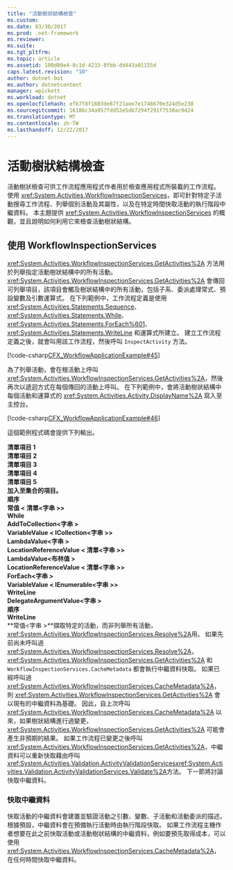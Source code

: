 ```yaml
---
title: "活動樹狀結構檢查"
ms.custom: 
ms.date: 03/30/2017
ms.prod: .net-framework
ms.reviewer: 
ms.suite: 
ms.tgt_pltfrm: 
ms.topic: article
ms.assetid: 100d00e4-8c1d-4233-8fbb-dd443a01155d
caps.latest.revision: "10"
author: dotnet-bot
ms.author: dotnetcontent
manager: wpickett
ms.workload: dotnet
ms.openlocfilehash: efb7f8f1603de67f21aee7e1746670e324d5e238
ms.sourcegitcommit: 16186c34a957fdd52e5db7294f291f7530ac9d24
ms.translationtype: MT
ms.contentlocale: zh-TW
ms.lasthandoff: 12/22/2017
---
```

# <a name="activity-tree-inspection"></a>活動樹狀結構檢查
活動樹狀檢查可供工作流程應用程式作者用於檢查應用程式所裝載的工作流程。 使用 <xref:System.Activities.WorkflowInspectionServices>，即可針對特定子活動搜尋工作流程、列舉個別活動及其屬性，以及在特定時間快取活動的執行階段中繼資料。 本主題提供 <xref:System.Activities.WorkflowInspectionServices> 的概觀，並且說明如何利用它來檢查活動樹狀結構。  
  
## <a name="using-workflowinspectionservices"></a>使用 WorkflowInspectionServices  
 <xref:System.Activities.WorkflowInspectionServices.GetActivities%2A> 方法用於列舉指定活動樹狀結構中的所有活動。 <xref:System.Activities.WorkflowInspectionServices.GetActivities%2A> 會傳回可列舉項目，該項目會觸及樹狀結構中的所有活動，包括子系、委派處理常式、預設變數及引數運算式。 在下列範例中，工作流程定義是使用 <xref:System.Activities.Statements.Sequence>、<xref:System.Activities.Statements.While>、<xref:System.Activities.Statements.ForEach%601>、<xref:System.Activities.Statements.WriteLine> 和運算式所建立。 建立工作流程定義之後，就會叫用該工作流程，然後呼叫 `InspectActivity` 方法。  
  
 [!code-csharp[CFX_WorkflowApplicationExample#45](../../../samples/snippets/csharp/VS_Snippets_CFX/cfx_workflowapplicationexample/cs/program.cs#45)]  
  
 為了列舉活動，會在根活動上呼叫 <xref:System.Activities.WorkflowInspectionServices.GetActivities%2A>，然後再次以遞迴方式在每個傳回的活動上呼叫。 在下列範例中，會將活動樹狀結構中每個活動和運算式的 <xref:System.Activities.Activity.DisplayName%2A> 寫入至主控台。  
  
 [!code-csharp[CFX_WorkflowApplicationExample#46](../../../samples/snippets/csharp/VS_Snippets_CFX/cfx_workflowapplicationexample/cs/program.cs#46)]  
  
 這個範例程式碼會提供下列輸出。  
  
 **清單項目 1**  
**清單項目 2**   
**清單項目 3**   
**清單項目 4**   
**清單項目 5**   
**加入至集合的項目。**   
**順序**   
 **常值 < 清單\<字串 >>**  
 **While**  
 **AddToCollection\<字串 >**  
 **VariableValue < ICollection\<字串 >>**  
 **LambdaValue\<字串 >**  
 **LocationReferenceValue < 清單\<字串 >>**  
 **LambdaValue\<布林值 >**  
 **LocationReferenceValue < 清單\<字串 >>**  
 **ForEach\<字串 >**  
 **VariableValue < IEnumerable\<字串 >>**  
 **WriteLine**  
 **DelegateArgumentValue\<字串 >**  
 **順序**  
 **WriteLine**  
 **常值\<字串 >**擷取特定的活動，而非列舉所有活動，<xref:System.Activities.WorkflowInspectionServices.Resolve%2A>用。 如果先前尚未呼叫過 <xref:System.Activities.WorkflowInspectionServices.Resolve%2A>，<xref:System.Activities.WorkflowInspectionServices.GetActivities%2A> 和 `WorkflowInspectionServices.CacheMetadata` 都會執行中繼資料快取。 如果已經呼叫過 <xref:System.Activities.WorkflowInspectionServices.CacheMetadata%2A>，則 <xref:System.Activities.WorkflowInspectionServices.GetActivities%2A> 會以現有的中繼資料為基礎。 因此，自上次呼叫 <xref:System.Activities.WorkflowInspectionServices.CacheMetadata%2A> 以來，如果樹狀結構進行過變更，<xref:System.Activities.WorkflowInspectionServices.GetActivities%2A> 可能會產生非預期的結果。 如果工作流程已變更之後呼叫<xref:System.Activities.WorkflowInspectionServices.GetActivities%2A>，中繼資料可以重新快取藉由呼叫<xref:System.Activities.Validation.ActivityValidationServices><xref:System.Activities.Validation.ActivityValidationServices.Validate%2A>方法。 下一節將討論快取中繼資料。  
  
### <a name="caching-metadata"></a>快取中繼資料  
 快取活動的中繼資料會建置並驗證活動之引數、變數、子活動和活動委派的描述。 根據預設，中繼資料會在預備執行活動時由執行階段快取。 如果工作流程主機作者想要在此之前快取活動或活動樹狀結構的中繼資料，例如要預先取得成本，可以使用 <xref:System.Activities.WorkflowInspectionServices.CacheMetadata%2A>，在任何時間快取中繼資料。
